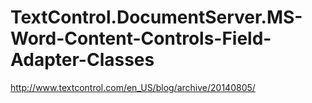 # TextControl.DocumentServer.MS-Word-Content-Controls-Field-Adapter-Classes
http://www.textcontrol.com/en_US/blog/archive/20140805/

